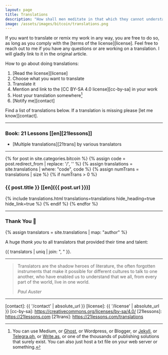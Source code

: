 ```yaml
---
layout: page
title: Translations
description: "How shall men meditate in that which they cannot understand?"
image: /assets/images/bitcoin/translations.png
---
```


If you want to translate or remix my work in any way, you are free to do so, as
long as you comply with the [terms of the license][license]. Feel free to reach
out to me if you have any questions or are working on a translation. I will
gladly link to it in the original article.

How to go about doing translations:

1. [Read the license][license]
2. Choose what you want to translate
3. Translate it
4. Mention and link to the [CC BY-SA 4.0 license][cc-by-sa] in your work
5. Host your translation somewhere[^hosting]
6. [Notify me][contact]

[^hosting]: You can use Medium, or [Ghost](https://ghost.org/), or Wordpress, or Blogger, or [Jekyll](https://jekyllrb.com/), or [Telegra.ph](https://telegra.ph/), or [Write.as](https://write.as/), or one of the thousands of publishing solutions that surely exist. You can also just host a txt file on your web server or something.

Find a list of translations below. If a translation is missing please [let me know][contact].

---

### Book: 21 Lessons [[en][21lessons]]

* [Multiple translations][21trans] by various translators


---

{% for post in site.categories.bitcoin %}
{% assign code = post.redirect_from | replace: '/', '' %}
{% assign translations = site.translations | where: "code", code %}
{% assign numTrans = translations | size %}
{% if numTrans > 0 %}
### {{ post.title }} [[en]({{ post.url }})]
{% include translations.html translations=translations hide_heading=true hide_link=true %}
{% endif %}
{% endfor %}

---

### Thank You 🧡

{% assign translators = site.translations | map: "author" %}

A huge _thank you_ to all translators that provided their time and talent:

{{ translators | uniq | join: ", " }}.

---

> Translators are the shadow heroes of literature, the often forgotten instruments
> that make it possible for different cultures to talk to one another, who have
> enabled us to understand that we all, from every part of the world, live in one
> world.
>
> <cite>Paul Auster</cite>

---

[contact]: {{ '/contact' | absolute_url }}
[license]: {{ '/license' | absolute_url }}
[cc-by-sa]: https://creativecommons.org/licenses/by-sa/4.0/
[21lessons]: https://21lessons.com
[21trans]: https://21lessons.com/translations
